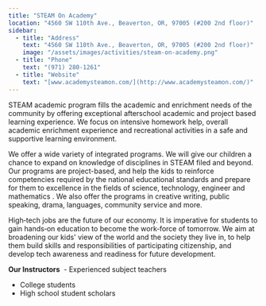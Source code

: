 ```yaml
---
title: "STEAM On Academy"
location: "4560 SW 110th Ave., Beaverton, OR, 97005 (#200 2nd floor)"
sidebar:
  - title: "Address"
    text: "4560 SW 110th Ave., Beaverton, OR, 97005 (#200 2nd floor)"
    image: "/assets/images/activities/steam-on-academy.png"
  - title: "Phone"
    text: "(971) 280-1261"
  - title: "Website"
    text: "[www.academysteamon.com/](http://www.academysteamon.com/)"
---
```


STEAM academic program fills the academic and enrichment needs of the community by offering exceptional afterschool academic and project based learning experience.  We focus on intensive homework help, overall academic enrichment experience and recreational activities in a safe and supportive learning environment.

We offer a wide variety of integrated programs. We will give our children a chance to expand on knowledge of disciplines in STEAM filed and beyond.  Our programs are project-based, and help the kids to reinforce competencies required by the national educational standards and prepare for them to excellence in the fields of science, technology, engineer and mathematics .  We also offer the programs in creative writing, public speaking, drama, languages, community service and more.

High‐tech jobs are the future of our economy. It is imperative for students to gain hands‐on education to become the work‐force of tomorrow. We aim at broadening our kids' view of the world and the society they live in, to help them build skills and responsibilities of participating citizenship, and develop tech awareness and readiness for future development.

**​﻿Our Instructors**
﻿
﻿- Experienced subject teachers
- College students
- High school student scholars
